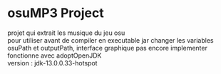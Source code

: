 # osuMP3 Project

projet qui extrait les musique du jeu osu  
pour utiliser avant de compiler en executable jar changer les variables osuPath et outputPath, interface graphique pas encore implementer  
fonctionne avec adoptOpenJDK  
version : jdk-13.0.0.33-hotspot
